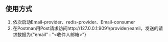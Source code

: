 ## 使用方式
1. 依次启动Email-provider、redis-provider、Email-consumer
2. 在Postman用Post请求访问http://127.0.0.1:9091/provider/eamil，发送的请求数据为{"email" : "<收件人邮箱>"}
